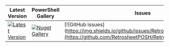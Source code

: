 | Latest Version | PowerShell Gallery | Issues | License | Discord |
|-----------------|----------------|----------------|----------------|----------------|
| [![Latest Version](https://img.shields.io/github/v/tag/RetrosheetPOSH/RetroSheet)](https://github.com/RetrosheetPOSH/RetroSheet/tags) | [![Nuget Gallery](https://img.shields.io/nuget/dt/RetroSheet)](https://www.nuget.org/packages/RetroSheet/) | [![GitHub issues](https://img.shields.io/github/issues/RetrosheetPOSH/RetroSheet](https://github.com/RetrosheetPOSH/RetroSheet/issues) | [![GitHub license](https://img.shields.io/github/license/RetrosheetPOSH/RetroSheet)](https://github.com/RetrosheetPOSH/RetroSheet/blob/main/LICENSE) | [![Discord Server](https://assets-global.website-files.com/6257adef93867e50d84d30e2/636e0b5493894cf60b300587_full_logo_white_RGB.svg)](https://discord.com/channels/1044305359021555793/1044305460729225227) |
